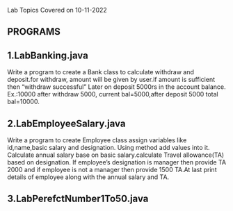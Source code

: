 Lab Topics Covered on 10-11-2022

PROGRAMS
-------------
1.LabBanking.java
-----------------
Write a program to create a Bank class to calculate withdraw and deposit.for withdraw, amount will be given by user.if amount is sufficient then “withdraw successful” Later on deposit 5000rs in the account balance. Ex.:10000 after withdraw 5000, current bal=5000,after deposit 5000 total bal=10000.

2.LabEmployeeSalary.java
------------------------
Write a program to create Employee class assign variables like id,name,basic salary and designation. Using method add values into it. Calculate annual salary base on basic salary.calculate Travel allowance(TA) based on designation. If employee’s designation is manager then provide TA 2000 and if employee is not a manager then provide 1500 TA.At last print details of employee along with the annual salary and TA.

3.LabPerefctNumber1To50.java
-----------------------------
